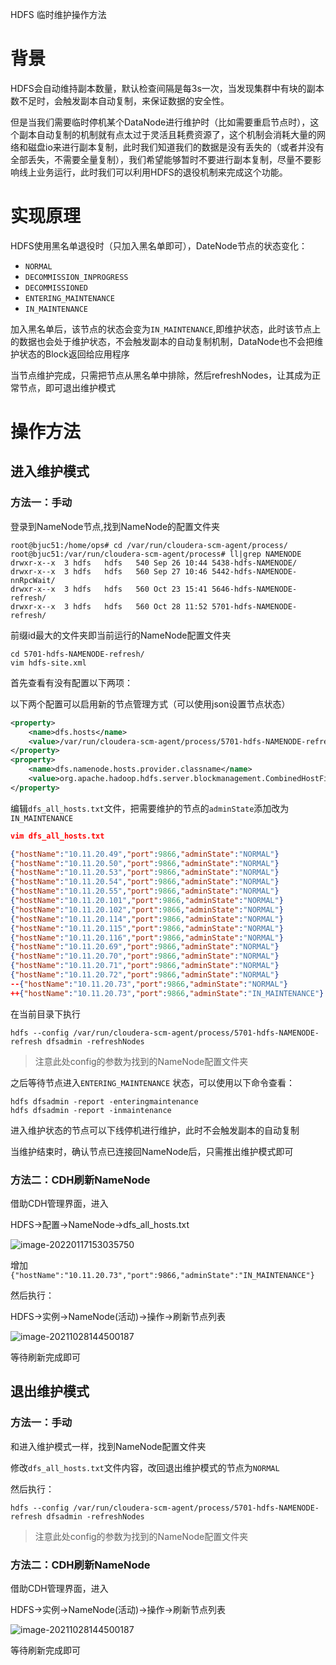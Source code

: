 HDFS 临时维护操作方法

# 背景

HDFS会自动维持副本数量，默认检查间隔是每3s一次，当发现集群中有块的副本数不足时，会触发副本自动复制，来保证数据的安全性。

但是当我们需要临时停机某个DataNode进行维护时（比如需要重启节点时），这个副本自动复制的机制就有点太过于灵活且耗费资源了，这个机制会消耗大量的网络和磁盘io来进行副本复制，此时我们知道我们的数据是没有丢失的（或者并没有全部丢失，不需要全量复制），我们希望能够暂时不要进行副本复制，尽量不要影响线上业务运行，此时我们可以利用HDFS的退役机制来完成这个功能。

# 实现原理

HDFS使用黑名单退役时（只加入黑名单即可），DateNode节点的状态变化：

* `NORMAL` 
* `DECOMMISSION_INPROGRESS`
* `DECOMMISSIONED`
* `ENTERING_MAINTENANCE` 
* `IN_MAINTENANCE` 

加入黑名单后，该节点的状态会变为`IN_MAINTENANCE`,即维护状态，此时该节点上的数据也会处于维护状态，不会触发副本的自动复制机制，DataNode也不会把维护状态的Block返回给应用程序

当节点维护完成，只需把节点从黑名单中排除，然后refreshNodes，让其成为正常节点，即可退出维护模式

# 操作方法

## 进入维护模式

### 方法一：手动

登录到NameNode节点,找到NameNode的配置文件夹

```shell
root@bjuc51:/home/ops# cd /var/run/cloudera-scm-agent/process/ 
root@bjuc51:/var/run/cloudera-scm-agent/process# ll|grep NAMENODE 
drwxr-x--x  3 hdfs   hdfs   540 Sep 26 10:44 5438-hdfs-NAMENODE/
drwxr-x--x  3 hdfs   hdfs   560 Sep 27 10:46 5442-hdfs-NAMENODE-nnRpcWait/ 
drwxr-x--x  3 hdfs   hdfs   560 Oct 23 15:41 5646-hdfs-NAMENODE-refresh/
drwxr-x--x  3 hdfs   hdfs   560 Oct 28 11:52 5701-hdfs-NAMENODE-refresh/
```

前缀id最大的文件夹即当前运行的NameNode配置文件夹

```shell
cd 5701-hdfs-NAMENODE-refresh/
vim hdfs-site.xml
```
首先查看有没有配置以下两项：

以下两个配置可以启用新的节点管理方式（可以使用json设置节点状态）

```xml
<property>
    <name>dfs.hosts</name>
    <value>/var/run/cloudera-scm-agent/process/5701-hdfs-NAMENODE-refresh/dfs_all_hosts.txt</value>
</property>
<property>
    <name>dfs.namenode.hosts.provider.classname</name>
    <value>org.apache.hadoop.hdfs.server.blockmanagement.CombinedHostFileManager</value>
</property>
```



编辑`dfs_all_hosts.txt`文件，把需要维护的节点的`adminState`添加改为`IN_MAINTENANCE`

```json
vim dfs_all_hosts.txt

{"hostName":"10.11.20.49","port":9866,"adminState":"NORMAL"}
{"hostName":"10.11.20.50","port":9866,"adminState":"NORMAL"}
{"hostName":"10.11.20.53","port":9866,"adminState":"NORMAL"}
{"hostName":"10.11.20.54","port":9866,"adminState":"NORMAL"}
{"hostName":"10.11.20.55","port":9866,"adminState":"NORMAL"}
{"hostName":"10.11.20.101","port":9866,"adminState":"NORMAL"}
{"hostName":"10.11.20.102","port":9866,"adminState":"NORMAL"}
{"hostName":"10.11.20.114","port":9866,"adminState":"NORMAL"}
{"hostName":"10.11.20.115","port":9866,"adminState":"NORMAL"}
{"hostName":"10.11.20.116","port":9866,"adminState":"NORMAL"}
{"hostName":"10.11.20.69","port":9866,"adminState":"NORMAL"}
{"hostName":"10.11.20.70","port":9866,"adminState":"NORMAL"}
{"hostName":"10.11.20.71","port":9866,"adminState":"NORMAL"}
{"hostName":"10.11.20.72","port":9866,"adminState":"NORMAL"}
--{"hostName":"10.11.20.73","port":9866,"adminState":"NORMAL"}
++{"hostName":"10.11.20.73","port":9866,"adminState":"IN_MAINTENANCE"}
```

在当前目录下执行

```shell
hdfs --config /var/run/cloudera-scm-agent/process/5701-hdfs-NAMENODE-refresh dfsadmin -refreshNodes
```

> 注意此处config的参数为找到的NameNode配置文件夹
>
> 

之后等待节点进入`ENTERING_MAINTENANCE` 状态，可以使用以下命令查看：

```shell
hdfs dfsadmin -report -enteringmaintenance
hdfs dfsadmin -report -inmaintenance
```

进入维护状态的节点可以下线停机进行维护，此时不会触发副本的自动复制

当维护结束时，确认节点已连接回NameNode后，只需推出维护模式即可

### 方法二：CDH刷新NameNode

借助CDH管理界面，进入

HDFS->配置->NameNode->dfs_all_hosts.txt

![image-20220117153035750](HDFS%E7%BB%B4%E6%8A%A4%E8%A7%84%E8%8C%83.assets/image-20220117153035750.png)

增加`{"hostName":"10.11.20.73","port":9866,"adminState":"IN_MAINTENANCE"}`

然后执行：

HDFS->实例->NameNode(活动)->操作->刷新节点列表

![image-20211028144500187](HDFS%E7%BB%B4%E6%8A%A4%E8%A7%84%E8%8C%83.assets/image-20211028144500187.png)

等待刷新完成即可

## 退出维护模式

### 方法一：手动

和进入维护模式一样，找到NameNode配置文件夹

修改`dfs_all_hosts.txt`文件内容，改回退出维护模式的节点为`NORMAL`

然后执行：

```shell
hdfs --config /var/run/cloudera-scm-agent/process/5701-hdfs-NAMENODE-refresh dfsadmin -refreshNodes
```

> 注意此处config的参数为找到的NameNode配置文件夹

### 方法二：CDH刷新NameNode

借助CDH管理界面，进入

HDFS->实例->NameNode(活动)->操作->刷新节点列表

![image-20211028144500187](HDFS%E7%BB%B4%E6%8A%A4%E8%A7%84%E8%8C%83.assets/image-20211028144500187.png)

等待刷新完成即可
